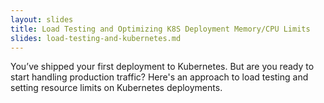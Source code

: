 ```yaml
---
layout: slides
title: Load Testing and Optimizing K8S Deployment Memory/CPU Limits
slides: load-testing-and-kubernetes.md
---
```


You’ve shipped your first deployment to Kubernetes. But are you ready to start handling production traffic? Here's an approach to load testing and setting resource limits on Kubernetes deployments.
